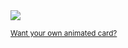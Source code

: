 <a href="https://philippbauer.me/">
  <img src="https://projects.philippbauer.me/card">
</a>

<sub><a href="https://projects.philippbauer.me/" style="text-align: end;">Want your own animated card?</a></sub>	
